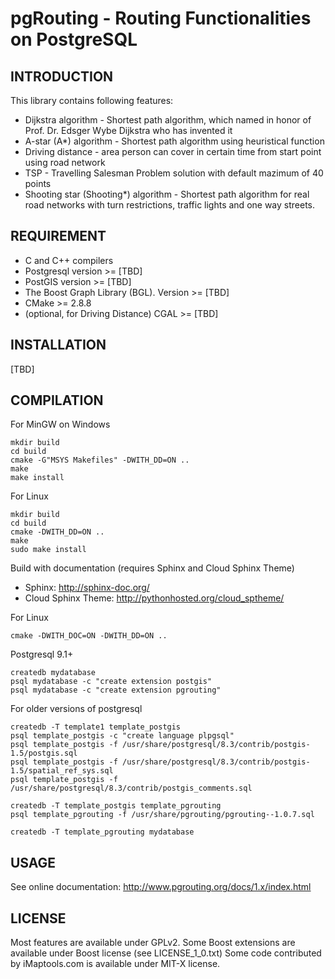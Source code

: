# pgRouting - Routing Functionalities on PostgreSQL

## INTRODUCTION

This library contains following features:

* Dijkstra algorithm - Shortest path algorithm, which named in honor
  of Prof. Dr. Edsger Wybe Dijkstra who has invented it
* A-star (A*) algorithm - Shortest path algorithm using heuristical 
  function
* Driving distance - area person can cover in certain time from start
  point using road network
* TSP - Travelling Salesman Problem solution with default mazimum of
  40 points
* Shooting star (Shooting*) algorithm - Shortest path algorithm for
  real road networks with turn restrictions, traffic lights and one
  way streets. 

## REQUIREMENT

* C and C++ compilers
* Postgresql version >= [TBD]
* PostGIS version >= [TBD]
* The Boost Graph Library (BGL). Version >= [TBD]
* CMake >= 2.8.8
* (optional, for Driving Distance) CGAL >= [TBD] 

## INSTALLATION

[TBD]

## COMPILATION

For MinGW on Windows

	mkdir build
	cd build
	cmake -G"MSYS Makefiles" -DWITH_DD=ON ..
	make
	make install

For Linux
	
	mkdir build
	cd build
	cmake -DWITH_DD=ON ..
	make
	sudo make install

Build with documentation (requires Sphinx and Cloud Sphinx Theme)

* Sphinx: http://sphinx-doc.org/
* Cloud Sphinx Theme: http://pythonhosted.org/cloud_sptheme/

For Linux

	cmake -DWITH_DOC=ON -DWITH_DD=ON ..

Postgresql 9.1+

	createdb mydatabase
	psql mydatabase -c "create extension postgis"
	psql mydatabase -c "create extension pgrouting"

For older versions of postgresql

	createdb -T template1 template_postgis
	psql template_postgis -c "create language plpgsql"
	psql template_postgis -f /usr/share/postgresql/8.3/contrib/postgis-1.5/postgis.sql
	psql template_postgis -f /usr/share/postgresql/8.3/contrib/postgis-1.5/spatial_ref_sys.sql
	psql template_postgis -f /usr/share/postgresql/8.3/contrib/postgis_comments.sql

	createdb -T template_postgis template_pgrouting
	psql template_pgrouting -f /usr/share/pgrouting/pgrouting--1.0.7.sql

	createdb -T template_pgrouting mydatabase


## USAGE

See online documentation:
http://www.pgrouting.org/docs/1.x/index.html


## LICENSE

Most features are available under GPLv2.
Some Boost extensions are available under Boost license (see LICENSE_1_0.txt)
Some code contributed by iMaptools.com is available under MIT-X license.
